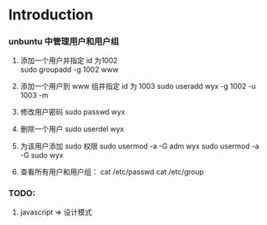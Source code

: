 # Introduction

### unbuntu 中管理用户和用户组

1. 添加一个用户并指定 id 为1002  
  sudo groupadd -g 1002 www

2. 添加一个用户到 www 组并指定 id 为 1003
  sudo useradd wyx -g 1002 -u 1003 -m

3. 修改用户密码
  sudo passwd wyx

4. 删除一个用户
  sudo userdel wyx

5. 为该用户添加 sudo 权限
  sudo usermod -a -G adm wyx
  sudo usermod -a -G sudo wyx
  
6. 查看所有用户和用户组：
  cat /etc/passwd
  cat /etc/group

### TODO:
1. javascript => 设计模式